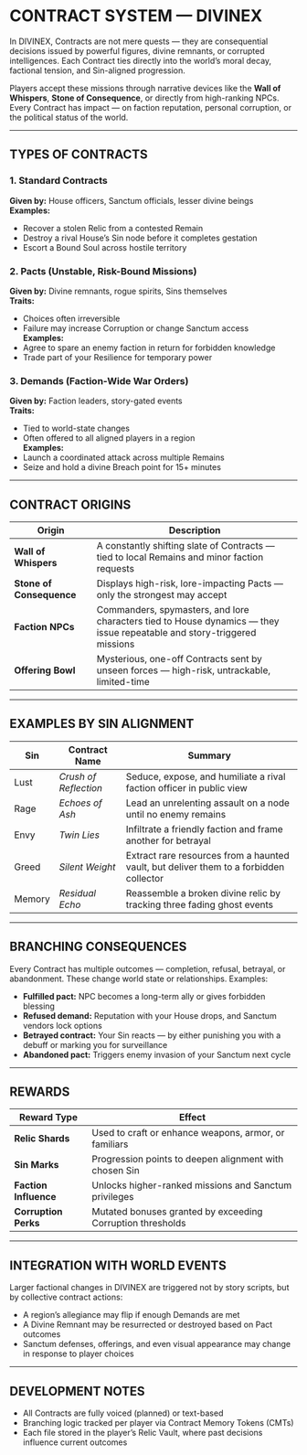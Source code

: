 # CONTRACT SYSTEM — DIVINEX

In DIVINEX, Contracts are not mere quests — they are consequential decisions issued by powerful figures, divine remnants, or corrupted intelligences. Each Contract ties directly into the world’s moral decay, factional tension, and Sin-aligned progression. 

Players accept these missions through narrative devices like the **Wall of Whispers**, **Stone of Consequence**, or directly from high-ranking NPCs. Every Contract has impact — on faction reputation, personal corruption, or the political status of the world.

---

## TYPES OF CONTRACTS

### 1. Standard Contracts  
**Given by:** House officers, Sanctum officials, lesser divine beings  
**Examples:**  
- Recover a stolen Relic from a contested Remain  
- Destroy a rival House’s Sin node before it completes gestation  
- Escort a Bound Soul across hostile territory  

### 2. Pacts (Unstable, Risk-Bound Missions)  
**Given by:** Divine remnants, rogue spirits, Sins themselves  
**Traits:**  
- Choices often irreversible  
- Failure may increase Corruption or change Sanctum access  
**Examples:**  
- Agree to spare an enemy faction in return for forbidden knowledge  
- Trade part of your Resilience for temporary power  

### 3. Demands (Faction-Wide War Orders)  
**Given by:** Faction leaders, story-gated events  
**Traits:**  
- Tied to world-state changes  
- Often offered to all aligned players in a region  
**Examples:**  
- Launch a coordinated attack across multiple Remains  
- Seize and hold a divine Breach point for 15+ minutes  

---

## CONTRACT ORIGINS

| Origin | Description |
|--------|-------------|
| **Wall of Whispers** | A constantly shifting slate of Contracts — tied to local Remains and minor faction requests |
| **Stone of Consequence** | Displays high-risk, lore-impacting Pacts — only the strongest may accept |
| **Faction NPCs** | Commanders, spymasters, and lore characters tied to House dynamics — they issue repeatable and story-triggered missions |
| **Offering Bowl** | Mysterious, one-off Contracts sent by unseen forces — high-risk, untrackable, limited-time |

---

## EXAMPLES BY SIN ALIGNMENT

| Sin | Contract Name | Summary |
|-----|---------------|---------|
| Lust | *Crush of Reflection* | Seduce, expose, and humiliate a rival faction officer in public view |
| Rage | *Echoes of Ash* | Lead an unrelenting assault on a node until no enemy remains |
| Envy | *Twin Lies* | Infiltrate a friendly faction and frame another for betrayal |
| Greed | *Silent Weight* | Extract rare resources from a haunted vault, but deliver them to a forbidden collector |
| Memory | *Residual Echo* | Reassemble a broken divine relic by tracking three fading ghost events |

---

## BRANCHING CONSEQUENCES

Every Contract has multiple outcomes — completion, refusal, betrayal, or abandonment. These change world state or relationships. Examples:

- **Fulfilled pact:** NPC becomes a long-term ally or gives forbidden blessing  
- **Refused demand:** Reputation with your House drops, and Sanctum vendors lock options  
- **Betrayed contract:** Your Sin reacts — by either punishing you with a debuff or marking you for surveillance  
- **Abandoned pact:** Triggers enemy invasion of your Sanctum next cycle  

---

## REWARDS

| Reward Type | Effect |
|-------------|--------|
| **Relic Shards** | Used to craft or enhance weapons, armor, or familiars |
| **Sin Marks** | Progression points to deepen alignment with chosen Sin |
| **Faction Influence** | Unlocks higher-ranked missions and Sanctum privileges |
| **Corruption Perks** | Mutated bonuses granted by exceeding Corruption thresholds |

---

## INTEGRATION WITH WORLD EVENTS

Larger factional changes in DIVINEX are triggered not by story scripts, but by collective contract actions:
- A region’s allegiance may flip if enough Demands are met  
- A Divine Remnant may be resurrected or destroyed based on Pact outcomes  
- Sanctum defenses, offerings, and even visual appearance may change in response to player choices

---

## DEVELOPMENT NOTES

- All Contracts are fully voiced (planned) or text-based  
- Branching logic tracked per player via Contract Memory Tokens (CMTs)  
- Each file stored in the player’s Relic Vault, where past decisions influence current outcomes